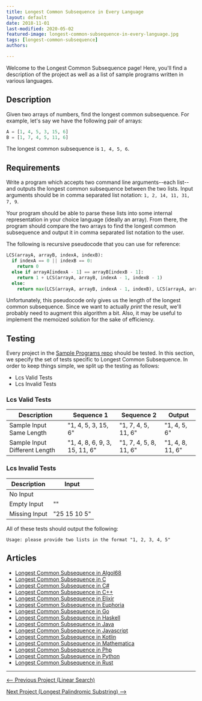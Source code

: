 ```yaml
---
title: Longest Common Subsequence in Every Language
layout: default
date: 2018-11-01
last-modified: 2020-05-02
featured-image: longest-common-subsequence-in-every-language.jpg
tags: [longest-common-subsequence]
authors:

---
```


Welcome to the Longest Common Subsequence page! Here, you'll find a description of the project as well as a list of sample programs written in various languages.

## Description

Given two arrays of numbers, find the longest common subsequence. For example, let's say we have the
following pair of arrays:

```python
A = [1, 4, 5, 3, 15, 6]
B = [1, 7, 4, 5, 11, 6]
```

The longest common subsequence is `1, 4, 5, 6`.


## Requirements

Write a program which accepts two command line arguments--each list--and outputs the longest
common subsequence between the two lists. Input arguments should be in comma separated list notation:
`1, 2, 14, 11, 31, 7, 9`.

Your program should be able to parse these lists into some internal representation in your
choice language (ideally an array). From there, the program should compare the two arrays
to find the longest common subsequence and output it in comma separated list notation to the user.

The following is recursive pseudocode that you can use for reference:

```python
LCS(arrayA, arrayB, indexA, indexB):
  if indexA == 0 || indexB == 0:
    return 0
  else if arrayA[indexA - 1] == arrayB[indexB - 1]:
    return 1 + LCS(arrayA, arrayB, indexA - 1, indexB - 1)
  else:
    return max(LCS(arrayA, arrayB, indexA - 1, indexB), LCS(arrayA, arrayB, indexA, indexB - 1))
```

Unfortunately, this pseudocode only gives us the length of the longest common subsequence. Since we
want to actually *print* the result, we'll probably need to augment this algorithm a bit. Also,
it may be useful to implement the memoized solution for the sake of efficiency.


## Testing

Every project in the [Sample Programs repo](https://github.com/TheRenegadeCoder/sample-programs) should be tested.
In this section, we specify the set of tests specific to Longest Common Subsequence.
In order to keep things simple, we split up the testing as follows:

- Lcs Valid Tests
- Lcs Invalid Tests

### Lcs Valid Tests

| Description | Sequence 1 | Sequence 2 | Output |
| ----------- | ---------- | ---------- | ------ |
| Sample Input Same Length | "1, 4, 5, 3, 15, 6" | "1, 7, 4, 5, 11, 6" | "1, 4, 5, 6" |
| Sample Input Different Length | "1, 4, 8, 6, 9, 3, 15, 11, 6" | "1, 7, 4, 5, 8, 11, 6" | "1, 4, 8, 11, 6" |

### Lcs Invalid Tests

| Description | Input |
| ----------- | ----- |
| No Input |  |
| Empty Input | "" |
| Missing Input | "25 15 10 5" |

All of these tests should output the following:

```
Usage: please provide two lists in the format "1, 2, 3, 4, 5"
```


## Articles

- [Longest Common Subsequence in Algol68](https://rzuckerm.github.io/sample-programs-website-copy/projects/longest-common-subsequence/algol68)
- [Longest Common Subsequence in C](https://rzuckerm.github.io/sample-programs-website-copy/projects/longest-common-subsequence/c)
- [Longest Common Subsequence in C#](https://rzuckerm.github.io/sample-programs-website-copy/projects/longest-common-subsequence/c-sharp)
- [Longest Common Subsequence in C++](https://rzuckerm.github.io/sample-programs-website-copy/projects/longest-common-subsequence/c-plus-plus)
- [Longest Common Subsequence in Elixir](https://rzuckerm.github.io/sample-programs-website-copy/projects/longest-common-subsequence/elixir)
- [Longest Common Subsequence in Euphoria](https://rzuckerm.github.io/sample-programs-website-copy/projects/longest-common-subsequence/euphoria)
- [Longest Common Subsequence in Go](https://rzuckerm.github.io/sample-programs-website-copy/projects/longest-common-subsequence/go)
- [Longest Common Subsequence in Haskell](https://rzuckerm.github.io/sample-programs-website-copy/projects/longest-common-subsequence/haskell)
- [Longest Common Subsequence in Java](https://rzuckerm.github.io/sample-programs-website-copy/projects/longest-common-subsequence/java)
- [Longest Common Subsequence in Javascript](https://rzuckerm.github.io/sample-programs-website-copy/projects/longest-common-subsequence/javascript)
- [Longest Common Subsequence in Kotlin](https://rzuckerm.github.io/sample-programs-website-copy/projects/longest-common-subsequence/kotlin)
- [Longest Common Subsequence in Mathematica](https://rzuckerm.github.io/sample-programs-website-copy/projects/longest-common-subsequence/mathematica)
- [Longest Common Subsequence in Php](https://rzuckerm.github.io/sample-programs-website-copy/projects/longest-common-subsequence/php)
- [Longest Common Subsequence in Python](https://rzuckerm.github.io/sample-programs-website-copy/projects/longest-common-subsequence/python)
- [Longest Common Subsequence in Rust](https://rzuckerm.github.io/sample-programs-website-copy/projects/longest-common-subsequence/rust)

***

<nav class="project-nav">

<div id="prev" markdown="1">

[<-- Previous Project (Linear Search)](https://rzuckerm.github.io/sample-programs-website-copy/projects/linear-search)

</div>

<div id="next" markdown="1">

[Next Project (Longest Palindromic Substring) -->](https://rzuckerm.github.io/sample-programs-website-copy/projects/longest-palindromic-substring)

</div>

</nav>